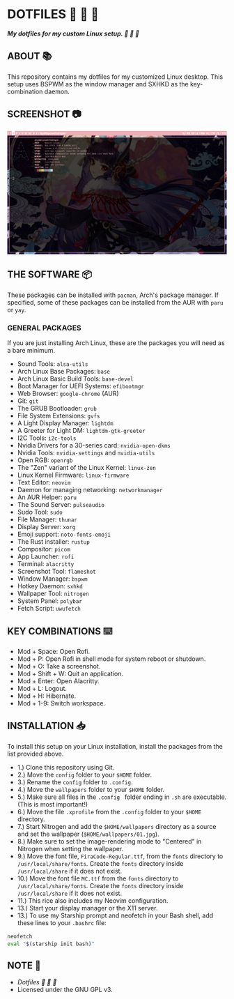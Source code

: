 # DOTFILES :dragon: :ribbon: :black_heart:

***My dotfiles for my custom Linux setup. :dragon: :ribbon: :black_heart:***

## ABOUT :books:

This repository contains my dotfiles for my customized Linux desktop. This setup uses BSPWM as the window manager and SXHKD as the key-combination daemon.

## SCREENSHOT :camera:

<p align="center">
 <img src="screenshot/screenie.png"/>
</p>

## THE SOFTWARE :package:

These packages can be installed with `pacman`, Arch's package manager. If specified, some of these packages can be installed from the AUR with `paru` or `yay`.

### GENERAL PACKAGES

If you are just installing Arch Linux, these are the packages you will need as a bare minimum.

- Sound Tools: `alsa-utils`
- Arch Linux Base Packages: `base`
- Arch Linux Basic Build Tools: `base-devel`
- Boot Manager for UEFI Systems: `efibootmgr`
- Web Browser: `google-chrome` (AUR)
- Git: `git`
- The GRUB Bootloader: `grub`
- File System Extensions: `gvfs`
- A Light Display Manager: `lightdm`
- A Greeter for Light DM: `lightdm-gtk-greeter`
- I2C Tools: `i2c-tools`
- Nvidia Drivers for a 30-series card: `nvidia-open-dkms`
- Nvidia Tools: `nvidia-settings` and `nvidia-utils`
- Open RGB: `openrgb`
- The "Zen" variant of the Linux Kernel: `linux-zen`
- Linux Kernel Firmware: `linux-firmware`
- Text Editor: `neovim`
- Daemon for managing networking: `networkmanager`
- An AUR Helper: `paru`
- The Sound Server: `pulseaudio`
- Sudo Tool: `sudo`
- File Manager: `thunar`
- Display Server: `xorg`
- Emoji support: `noto-fonts-emoji`
- The Rust installer: `rustup`
- Compositor: `picom`
- App Launcher: `rofi`
- Terminal: `alacritty`
- Screenshot Tool: `flameshot`
- Window Manager: `bspwm`
- Hotkey Daemon: `sxhkd`
- Wallpaper Tool: `nitrogen`
- System Panel: `polybar`
- Fetch Script: `uwufetch`

## KEY COMBINATIONS :keyboard:

- Mod + Space: Open Rofi.
- Mod + P: Open Rofi in shell mode for system reboot or shutdown.
- Mod + O: Take a screenshot.
- Mod + Shift + W: Quit an application.
- Mod + Enter: Open Alacritty.
- Mod + L: Logout.
- Mod + H: Hibernate.
- Mod + 1-9: Switch workspace.

## INSTALLATION :inbox_tray:

To install this setup on your Linux installation, install the packages from the list provided above.

- 1.) Clone this repository using Git.
- 2.) Move the `config` folder to your `$HOME` folder.
- 3.) Rename the `config` folder to `.config`.
- 4.) Move the `wallpapers` folder to your `$HOME` folder.
- 5.) Make sure all files in the `.config ` folder ending in `.sh` are executable. (This is most important!)
- 6.) Move the file `.xprofile` from the `.config` folder to your `$HOME` directory.
- 7.) Start Nitrogen and add the `$HOME/wallpapers` directory as a source and set the wallpaper (`$HOME/wallpapers/01.jpg`).
- 8.) Make sure to set the image-rendering mode to "Centered" in Nitrogen when setting the wallpaper.
- 9.) Move the font file, `FiraCode-Regular.ttf`, from the `fonts` directory to `/usr/local/share/fonts`. Create the `fonts` directory inside `/usr/local/share` if it does not exist.
- 10.) Move the font file `MC.ttf` from the `fonts` directory to `/usr/local/share/fonts`. Create the `fonts` directory inside `/usr/local/share` if it does not exist.
- 11.) This rice also includes my Neovim configuration.
- 13.) Start your display manager or the X11 server.
- 13.) To use my Starship prompt and neofetch in your Bash shell, add these lines to your `.bashrc` file:
```bash
neofetch
eval "$(starship init bash)"
```

## NOTE :scroll:

- *Dotfiles :dragon: :ribbon: :black_heart:*
- Licensed under the GNU GPL v3.
